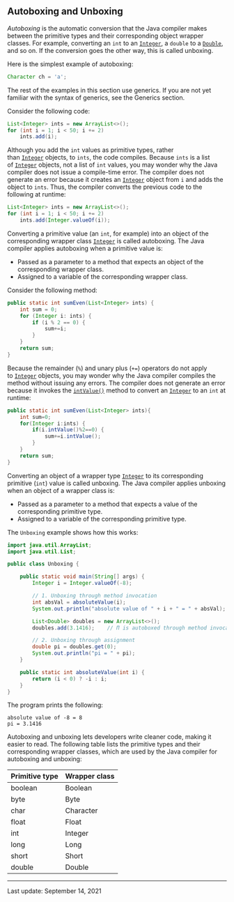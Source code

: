 ## Autoboxing and Unboxing

_Autoboxing_ is the automatic conversion that the Java compiler makes between the primitive types and their corresponding object wrapper classes. For example, converting an `int` to an [`Integer`](https://docs.oracle.com/en/java/javase/22/docs/api/java.base/java/lang/Integer.html), a `double` to a [`Double`](https://docs.oracle.com/en/java/javase/22/docs/api/java.base/java/lang/Double.html), and so on. If the conversion goes the other way, this is called unboxing.

Here is the simplest example of autoboxing:

```java
Character ch = 'a';
```

The rest of the examples in this section use generics. If you are not yet familiar with the syntax of generics, see the Generics section.

Consider the following code:

```java
List<Integer> ints = new ArrayList<>();
for (int i = 1; i < 50; i += 2)
    ints.add(i);
```

Although you add the `int` values as primitive types, rather than [`Integer`](https://docs.oracle.com/en/java/javase/22/docs/api/java.base/java/lang/Integer.html) objects, to `ints`, the code compiles. Because `ints` is a list of [`Integer`](https://docs.oracle.com/en/java/javase/22/docs/api/java.base/java/lang/Integer.html) objects, not a list of `int` values, you may wonder why the Java compiler does not issue a compile-time error. The compiler does not generate an error because it creates an [`Integer`](https://docs.oracle.com/en/java/javase/22/docs/api/java.base/java/lang/Integer.html) object from `i` and adds the object to `ints`. Thus, the compiler converts the previous code to the following at runtime:

```java
List<Integer> ints = new ArrayList<>();
for (int i = 1; i < 50; i += 2)
    ints.add(Integer.valueOf(i));
```

Converting a primitive value (an `int`, for example) into an object of the corresponding wrapper class [`Integer`](https://docs.oracle.com/en/java/javase/22/docs/api/java.base/java/lang/Integer.html) is called autoboxing. The Java compiler applies autoboxing when a primitive value is:

- Passed as a parameter to a method that expects an object of the corresponding wrapper class.
- Assigned to a variable of the corresponding wrapper class.

Consider the following method:

```java
public static int sumEven(List<Integer> ints) {
    int sum = 0;
    for (Integer i: ints) {
        if (i % 2 == 0) {
            sum+=i;
        }
    }
    return sum;
}
```

Because the remainder (`%`) and unary plus (`+=`) operators do not apply to [`Integer`](https://docs.oracle.com/en/java/javase/22/docs/api/java.base/java/lang/Integer.html) objects, you may wonder why the Java compiler compiles the method without issuing any errors. The compiler does not generate an error because it invokes the [`intValue()`](https://docs.oracle.com/en/java/javase/22/docs/api/java.base/java/lang/Integer.html#intValue()) method to convert an [`Integer`](https://docs.oracle.com/en/java/javase/22/docs/api/java.base/java/lang/Integer.html) to an `int` at runtime:

```java
public static int sumEven(List<Integer> ints){
    int sum=0;
    for(Integer i:ints) {
        if(i.intValue()%2==0) {
            sum+=i.intValue();
        }
    }
    return sum;
}
```

Converting an object of a wrapper type [`Integer`](https://docs.oracle.com/en/java/javase/22/docs/api/java.base/java/lang/Integer.html) to its corresponding primitive (`int`) value is called unboxing. The Java compiler applies unboxing when an object of a wrapper class is:

- Passed as a parameter to a method that expects a value of the corresponding primitive type.
- Assigned to a variable of the corresponding primitive type.

The `Unboxing` example shows how this works:

```java
import java.util.ArrayList;
import java.util.List;

public class Unboxing {

    public static void main(String[] args) {
        Integer i = Integer.valueOf(-8);

        // 1. Unboxing through method invocation
        int absVal = absoluteValue(i);
        System.out.println("absolute value of " + i + " = " + absVal);

        List<Double> doubles = new ArrayList<>();
        doubles.add(3.1416);    // Π is autoboxed through method invocation.

        // 2. Unboxing through assignment
        double pi = doubles.get(0);
        System.out.println("pi = " + pi);
    }

    public static int absoluteValue(int i) {
        return (i < 0) ? -i : i;
    }
}
```

The program prints the following:

```shell
absolute value of -8 = 8
pi = 3.1416
```

Autoboxing and unboxing lets developers write cleaner code, making it easier to read. The following table lists the primitive types and their corresponding wrapper classes, which are used by the Java compiler for autoboxing and unboxing:

|Primitive type|Wrapper class|
|---|---|
|boolean|Boolean|
|byte|Byte|
|char|Character|
|float|Float|
|int|Integer|
|long|Long|
|short|Short|
|double|Double|

---
Last update: September 14, 2021